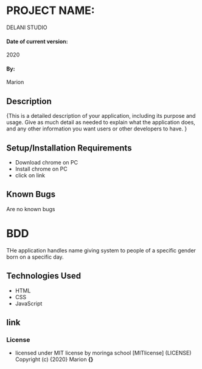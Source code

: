 # PROJECT NAME:
DELANI STUDIO
#### Date of current version: 
2020
#### By:
Marion
## Description
{This is a detailed description of your application, including its purpose and usage.  Give as much detail as needed to explain what the application does, and any other information you want users or other developers to have. }
## Setup/Installation Requirements
* Download chrome on PC
* Install chrome on PC
* click on link
## Known Bugs
Are no known bugs
# BDD
THe application handles name giving system to people of a specific gender born on a specific day.
## Technologies Used
* HTML
* CSS 
* JavaScript
## link

### License
* licensed under MIT license by moringa school [MITlicense] (LICENSE)
Copyright (c) {2020} Marion **{}**